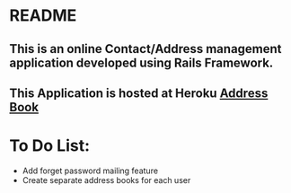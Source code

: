 # README

## This is an online Contact/Address management application developed using Rails Framework.
## This Application is hosted at Heroku [Address Book](https://boiling-lowlands-46275.herokuapp.com/users/sign_in)

# To Do List:
- Add forget password mailing feature
- Create separate address books for each user

